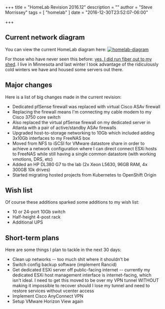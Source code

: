 +++
title = "HomeLab Revision 2016.12"
description = ""
author = "Steve Morrissey"
tags = [
    "homelab"
]
date = "2016-12-30T23:52:07-06:00"

+++

## Current network diagram

You can view the current HomeLab diagram here: [![homelab-diagram](/img/ubernets201612.png)](/img/ubernets201612.png)

For those who have never seen this before: [yes, I did run fiber out to my shed](https://www.reddit.com/r/homelab/comments/3twiy7/taking_advantage_of_the_cold_minnesota_winter/). I live in Minnesota and last winter I took advantage of the ridiculously cold winters we have and housed some servers out there.

## Major changes

Here is a list of big changes made in the current revision:

* Dedicated pfSense firewall was replaced with virtual Cisco ASAv firewall
* Replacing the firewall means I'm connecting my cable modem to my Cisco 3750 core switch
* Also replaced the virtual pfSense firewall on my dedicated server in Atlanta with a pair of active/standby ASAv firewalls
* Upgraded host-to-storage networking to 10Gb which included adding 3x10Gb interfaces to my FreeNAS box
* Moved from NFS to iSCSI for VMware datastore share in order to achieve a network configuration where I can direct connect ESXi hosts to FreeNAS while still having a single common datastore (with working vmotions, DRS, etc)
* Added an HP DL380 G7 to the lab (2x Xeon L5630, 96GB RAM, 4x 300GB 10k drives)
* Started migrating hosted projects from Kubernetes to OpenShift Origin

## Wish list

Of course these additions sparked some additions to my wish list:

* 10 or 24-port 10Gb switch
* Half-height 4-post rack
* Additional UPS

## Short-term plans

Here are some things I plan to tackle in the next 30 days:

* Clean up networks -- too much shit where it shouldn't be
* Switch config backup software (implement Rancid)
* Get dedicated ESXi server off public-facing internet -- currently my dedicated ESXi host management interface is internet-facing, which isn't ideal. I need to get this moved to be over my VPN tunnel WITHOUT making it impossible to recover should I lose my tunnel and need to restore services without vcenter access
* Implement Cisco AnyConnect VPN
* Setup VMware Horizon View again
